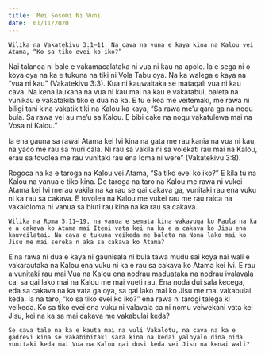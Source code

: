 ```yaml
---
title:  Mei Sosomi Ni Vuni
date:  01/11/2020
---
```


`Wilika na Vakatekivu 3:1–11. Na cava na vuna e kaya kina na Kalou vei Atama, “Ko sa tiko evei ko iko?”`

Nai talanoa ni bale e vakamacalataka ni vua ni kau na apolo. Ia e sega ni o koya oya na ka e tukuna na tiki ni Vola Tabu oya. Na ka walega e kaya na “vua ni kau” (Vakatekivu 3:3). Kua ni kauwaitaka se mataqali vua ni kau cava. Na kena laukana na vua ni kau mai na kau e vakatabui, baleta na vunikau e vakatakila tiko e dua na ka. E tu e kea me veitemaki, me rawa ni biligi tani kina vakatikitiki na Kalou ka kaya, “Sa rawa me’u qara ga na noqu bula. Sa rawa vei au me’u sa Kalou. E bibi cake na noqu vakatulewa mai na Vosa ni Kalou.”

Ia ena gauna sa rawai Atama kei Ivi kina na gata me rau kania na vua ni kau, na yaco me rau sa muri cala. Ni rau sa vakila ni sa volekati rau mai na Kalou, erau sa tovolea me rau vunitaki rau ena loma ni were” (Vakatekivu 3:8).

Rogoca na ka e taroga na Kalou vei Atama, “Sa tiko evei ko iko?” E kila tu na Kalou na vanua e tiko kina. De taroga na taro na Kalou me rawa ni vukei Atama kei Ivi merau vakila na ka rau se qai cakava ga, vunitaki rau ena vuku ni ka rau sa cakava. E tovolea na Kalou me vukei rau me rau raica na vakaloloma ni vanua sa biuti rau kina na ka rau sa cakava.

`Wilika na Roma 5:11–19, na vanua e semata kina vakavuqa ko Paula na ka e a cakava ko Atama mai Iteni vata kei na ka e a cakava ko Jisu ena kauveilatai. Na cava e tukuna veikeda me baleta na Nona lako mai ko Jisu me mai sereka n aka sa cakava ko Atama?`

E na rawa ni dua e kaya ni gaunisala ni bula tawa mudu sai koya nai wali e vakarautaka na Kalou ena vuku ni ka e rau sa cakava ko Atama kei Ivi. E rau a vunitaki rau mai Vua na Kalou ena nodrau maduataka na nodrau ivalavala ca, sa qai lako mai na Kalou me mai vueti rau. Ena noda dui sala kecega, eda sa cakava na ka vata ga oya, sa qai lako mai ko Jisu me mai vakabulai keda. Ia na taro, “ko sa tiko evei ko iko?” ena rawa ni tarogi talega ki veikeda. Ko sa tiko evei ena vuku ni valavala ca ni nomu veiwekani vata kei Jisu, kei na ka sa mai cakava me vakabulai keda?

`Se cava tale na ka e kauta mai na vuli Vakalotu, na cava na ka e gadrevi kina se vakabibitaki sara kina na kedai yaloyalo dina nida vunitaki keda mai Vua na Kalou qai dusi keda vei Jisu na kenai wali?`